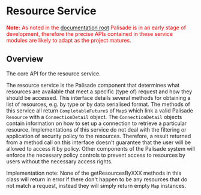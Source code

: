 # Resource Service

<span style="color:red">**Note:** As noted in the [documentation root](../../README.md) Palisade is in an early stage of development, therefore the precise APIs contained in these service modules are likely to adapt as the project matures.</span>

## Overview

The core API for the resource service.

The resource service is the Palisade component that determines what resources are available that meet a specific
(type of) request and how they should be accessed. This interface details several methods for obtaining a list of
resources, e.g. by type or by data serialised format. The methods of this service all return `CompletableFuture`s of
`Map`s which link a valid Palisade `Resource` with a `ConnectionDetail` object. The
`ConnectionDetail` objects contain information on how to set up a connection to retrieve a particular resource.
Implementations of this service do not deal with the filtering or application of security policy to the resources.
Therefore, a result returned from a method call on this interface doesn't guarantee that the user will be allowed to
access it by policy. Other components of the Palisade system will enforce the necessary policy controls to prevent
access to resources by users without the necessary access rights.

Implementation note: None of the getResourcesByXXX  methods in this class will return in error if there
don't happen to be any resources that do not match a request, instead they will simply return empty `Map`
instances.